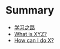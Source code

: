 # Summary

* [学习之路](README.md)
* [What is XYZ?](first-question.md)
* [How can I do X?](second-question.md)

